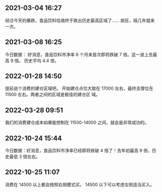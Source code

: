 ## 2021-03-04 16:27

经过今天的暴跌，食品饮料估值终于跌出历史最高区域了……
疯狂，隔几年就来一次。

## 2021-03-08 16:25

今日数据：
好消息，食品饮料市净率 6 个月来首次即将跌破 7 倍。这一波上去最高 9 倍。
历史平均 4.4 倍。

## 2022-01-28 14:50

提前说个消费的建仓区域吧。
开始建仓点位大致在 17000 左右，最终支撑位在 11500 左右。两者之间的区域是极佳的建仓区
域。

## 2022-03-28 09:51

我们的消费建仓成本如果能控制在 11500-14000 之间，就会是非常成功的。

## 2022-10-24 15:44

今日数据：好消息，食品饮料市净率已经即将跌破 4 倍了！去年初最高 9 倍，历史最低 3 倍左右。

## 2022-10-25 11:07

消费在 14500 以上都会按照右侧模式买。
14500 以下可以考虑左侧适当买入。
